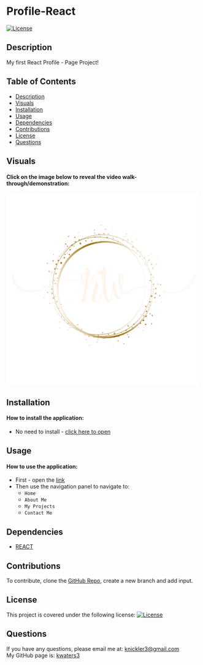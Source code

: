 # Profile-React

[![License](https://img.shields.io/badge/License-MIT-turquoise.svg)](https://opensource.org/licenses/MIT)

## Description

My first React Profile - Page Project!

## Table of Contents

- [Description](#description)
- [Visuals](#visuals)
- [Installation](#installation)
- [Usage](#usage)
- [Dependencies](#dependencies)
- [Contributions](#contributions)
- [License](#license)
- [Questions](#questions)

## Visuals

#### Click on the image below to reveal the video walk-through/demonstration:

[![Screenshot](./src/assets/logo.png)]()

## Installation

#### How to install the application:

- No need to install - [click here to open](https://kwaters.netlify.app/)

## Usage

#### How to use the application:

- First - open the [link](https://kwaters.netlify.app/)
- Then use the navigation panel to navigate to:
  - `Home`
  - `About Me`
  - `My Projects`
  - `Contact Me`


## Dependencies

- [REACT](https://react.dev/learn)


## Contributions

To contribute, clone the [GitHub Repo](https://github.com/kwaters3/Portfolio-Profile-React), create a new branch and add input.

## License

This project is covered under the following license: [![License](https://img.shields.io/badge/License-MIT-turquoise.svg)](https://opensource.org/licenses/MIT)

## Questions

If you have any questions, please email me at: knickler3@gmail.com <br/>
My GitHub page is: [kwaters3](https://github.com/kwaters3)
